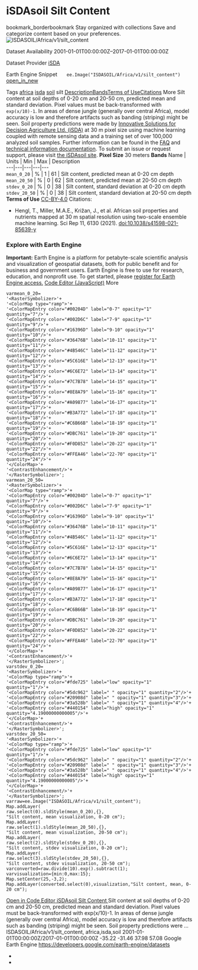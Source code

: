  
#  iSDAsoil Silt Content 
bookmark_borderbookmark Stay organized with collections  Save and categorize content based on your preferences.
![ISDASOIL/Africa/v1/silt_content](https://developers.google.com/earth-engine/datasets/images/ISDASOIL/ISDASOIL_Africa_v1_silt_content_sample.png) 

Dataset Availability
    2001-01-01T00:00:00Z–2017-01-01T00:00:00Z 

Dataset Provider
     [ iSDA ](https://isda-africa.com/) 

Earth Engine Snippet
     `    ee.Image("ISDASOIL/Africa/v1/silt_content")   ` [ open_in_new ](https://code.earthengine.google.com/?scriptPath=Examples:Datasets/ISDASOIL/ISDASOIL_Africa_v1_silt_content) 

Tags
     [africa](https://developers.google.com/earth-engine/datasets/tags/africa) [isda](https://developers.google.com/earth-engine/datasets/tags/isda) [soil](https://developers.google.com/earth-engine/datasets/tags/soil)
silt
[Description](https://developers.google.com/earth-engine/datasets/catalog/ISDASOIL_Africa_v1_silt_content#description)[Bands](https://developers.google.com/earth-engine/datasets/catalog/ISDASOIL_Africa_v1_silt_content#bands)[Terms of Use](https://developers.google.com/earth-engine/datasets/catalog/ISDASOIL_Africa_v1_silt_content#terms-of-use)[Citations](https://developers.google.com/earth-engine/datasets/catalog/ISDASOIL_Africa_v1_silt_content#citations) More
Silt content at soil depths of 0-20 cm and 20-50 cm, predicted mean and standard deviation.
Pixel values must be back-transformed with `exp(x/10)-1`.
In areas of dense jungle (generally over central Africa), model accuracy is low and therefore artifacts such as banding (striping) might be seen.
Soil property predictions were made by [Innovative Solutions for Decision Agriculture Ltd. (iSDA)](https://isda-africa.com/) at 30 m pixel size using machine learning coupled with remote sensing data and a training set of over 100,000 analyzed soil samples.
Further information can be found in the [FAQ](https://www.isda-africa.com/isdasoil/faq/) and [technical information documentation](https://www.isda-africa.com/isdasoil/technical-information/). To submit an issue or request support, please visit [the iSDAsoil site](https://isda-africa.com/isdasoil).
**Pixel Size** 30 meters 
**Bands**
Name | Units | Min | Max | Description  
---|---|---|---|---  
`mean_0_20` | % |  1  |  61  | Silt content, predicted mean at 0-20 cm depth  
`mean_20_50` | % |  0  |  62  | Silt content, predicted mean at 20-50 cm depth  
`stdev_0_20` | % |  0  |  38  | Silt content, standard deviation at 0-20 cm depth  
`stdev_20_50` | % |  0  |  38  | Silt content, standard deviation at 20-50 cm depth  
**Terms of Use**
[CC-BY-4.0](https://spdx.org/licenses/CC-BY-4.0.html)
Citations:
  * Hengl, T., Miller, M.A.E., Križan, J., et al. African soil properties and nutrients mapped at 30 m spatial resolution using two-scale ensemble machine learning. Sci Rep 11, 6130 (2021). [doi:10.1038/s41598-021-85639-y](https://doi.org/10.1038/s41598-021-85639-y)


### Explore with Earth Engine
**Important:** Earth Engine is a platform for petabyte-scale scientific analysis and visualization of geospatial datasets, both for public benefit and for business and government users. Earth Engine is free to use for research, education, and nonprofit use. To get started, please [register for Earth Engine access.](https://console.cloud.google.com/earth-engine)
[Code Editor (JavaScript)](https://developers.google.com/earth-engine/datasets/catalog/ISDASOIL_Africa_v1_silt_content#code-editor-javascript-sample) More
```
varmean_0_20=
'<RasterSymbolizer>'+
'<ColorMap type="ramp">'+
'<ColorMapEntry color="#00204D" label="0-7" opacity="1" quantity="7"/>'+
'<ColorMapEntry color="#002D6C" label="7-9" opacity="1" quantity="9"/>'+
'<ColorMapEntry color="#16396D" label="9-10" opacity="1" quantity="10"/>'+
'<ColorMapEntry color="#36476B" label="10-11" opacity="1" quantity="11"/>'+
'<ColorMapEntry color="#4B546C" label="11-12" opacity="1" quantity="12"/>'+
'<ColorMapEntry color="#5C616E" label="12-13" opacity="1" quantity="13"/>'+
'<ColorMapEntry color="#6C6E72" label="13-14" opacity="1" quantity="14"/>'+
'<ColorMapEntry color="#7C7B78" label="14-15" opacity="1" quantity="15"/>'+
'<ColorMapEntry color="#8E8A79" label="15-16" opacity="1" quantity="16"/>'+
'<ColorMapEntry color="#A09877" label="16-17" opacity="1" quantity="17"/>'+
'<ColorMapEntry color="#B3A772" label="17-18" opacity="1" quantity="18"/>'+
'<ColorMapEntry color="#C6B66B" label="18-19" opacity="1" quantity="19"/>'+
'<ColorMapEntry color="#DBC761" label="19-20" opacity="1" quantity="20"/>'+
'<ColorMapEntry color="#F0D852" label="20-22" opacity="1" quantity="22"/>'+
'<ColorMapEntry color="#FFEA46" label="22-70" opacity="1" quantity="24"/>'+
'</ColorMap>'+
'<ContrastEnhancement/>'+
'</RasterSymbolizer>';
varmean_20_50=
'<RasterSymbolizer>'+
'<ColorMap type="ramp">'+
'<ColorMapEntry color="#00204D" label="0-7" opacity="1" quantity="7"/>'+
'<ColorMapEntry color="#002D6C" label="7-9" opacity="1" quantity="9"/>'+
'<ColorMapEntry color="#16396D" label="9-10" opacity="1" quantity="10"/>'+
'<ColorMapEntry color="#36476B" label="10-11" opacity="1" quantity="11"/>'+
'<ColorMapEntry color="#4B546C" label="11-12" opacity="1" quantity="12"/>'+
'<ColorMapEntry color="#5C616E" label="12-13" opacity="1" quantity="13"/>'+
'<ColorMapEntry color="#6C6E72" label="13-14" opacity="1" quantity="14"/>'+
'<ColorMapEntry color="#7C7B78" label="14-15" opacity="1" quantity="15"/>'+
'<ColorMapEntry color="#8E8A79" label="15-16" opacity="1" quantity="16"/>'+
'<ColorMapEntry color="#A09877" label="16-17" opacity="1" quantity="17"/>'+
'<ColorMapEntry color="#B3A772" label="17-18" opacity="1" quantity="18"/>'+
'<ColorMapEntry color="#C6B66B" label="18-19" opacity="1" quantity="19"/>'+
'<ColorMapEntry color="#DBC761" label="19-20" opacity="1" quantity="20"/>'+
'<ColorMapEntry color="#F0D852" label="20-22" opacity="1" quantity="22"/>'+
'<ColorMapEntry color="#FFEA46" label="22-70" opacity="1" quantity="24"/>'+
'</ColorMap>'+
'<ContrastEnhancement/>'+
'</RasterSymbolizer>';
varstdev_0_20=
'<RasterSymbolizer>'+
'<ColorMap type="ramp">'+
'<ColorMapEntry color="#fde725" label="low" opacity="1" quantity="1"/>'+
'<ColorMapEntry color="#5dc962" label=" " opacity="1" quantity="2"/>'+
'<ColorMapEntry color="#20908d" label=" " opacity="1" quantity="3"/>'+
'<ColorMapEntry color="#3a528b" label=" " opacity="1" quantity="4"/>'+
'<ColorMapEntry color="#440154" label="high" opacity="1" quantity="4.19000000000005"/>'+
'</ColorMap>'+
'<ContrastEnhancement/>'+
'</RasterSymbolizer>';
varstdev_20_50=
'<RasterSymbolizer>'+
'<ColorMap type="ramp">'+
'<ColorMapEntry color="#fde725" label="low" opacity="1" quantity="1"/>'+
'<ColorMapEntry color="#5dc962" label=" " opacity="1" quantity="2"/>'+
'<ColorMapEntry color="#20908d" label=" " opacity="1" quantity="3"/>'+
'<ColorMapEntry color="#3a528b" label=" " opacity="1" quantity="4"/>'+
'<ColorMapEntry color="#440154" label="high" opacity="1" quantity="4.19000000000005"/>'+
'</ColorMap>'+
'<ContrastEnhancement/>'+
'</RasterSymbolizer>';
varraw=ee.Image("ISDASOIL/Africa/v1/silt_content");
Map.addLayer(
raw.select(0).sldStyle(mean_0_20),{},
"Silt content, mean visualization, 0-20 cm");
Map.addLayer(
raw.select(1).sldStyle(mean_20_50),{},
"Silt content, mean visualization, 20-50 cm");
Map.addLayer(
raw.select(2).sldStyle(stdev_0_20),{},
"Silt content, stdev visualization, 0-20 cm");
Map.addLayer(
raw.select(3).sldStyle(stdev_20_50),{},
"Silt content, stdev visualization, 20-50 cm");
varconverted=raw.divide(10).exp().subtract(1);
varvisualization={min:0,max:15};
Map.setCenter(25,-3,2);
Map.addLayer(converted.select(0),visualization,"Silt content, mean, 0-20 cm");
```
[ Open in Code Editor ](https://code.earthengine.google.com/?scriptPath=Examples:Datasets/ISDASOIL/ISDASOIL_Africa_v1_silt_content)
[ iSDAsoil Silt Content ](https://developers.google.com/earth-engine/datasets/catalog/ISDASOIL_Africa_v1_silt_content)
Silt content at soil depths of 0-20 cm and 20-50 cm, predicted mean and standard deviation. Pixel values must be back-transformed with exp(x/10)-1. In areas of dense jungle (generally over central Africa), model accuracy is low and therefore artifacts such as banding (striping) might be seen. Soil property predictions were …
ISDASOIL/Africa/v1/silt_content, africa,isda,soil 
2001-01-01T00:00:00Z/2017-01-01T00:00:00Z
-35.22 -31.46 37.98 57.08 
Google Earth Engine
https://developers.google.com/earth-engine/datasets
  * [ ](https://doi.org/https://isda-africa.com/)
  * [ ](https://doi.org/https://developers.google.com/earth-engine/datasets/catalog/ISDASOIL_Africa_v1_silt_content)


